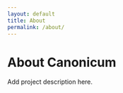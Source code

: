 ```yaml
---
layout: default
title: About
permalink: /about/
---
```


# About Canonicum

Add project description here.
